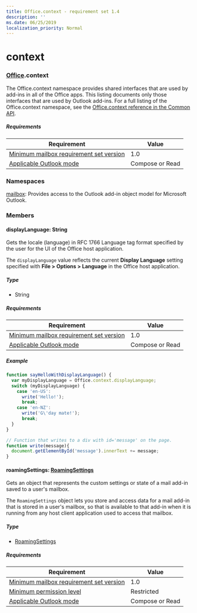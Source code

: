 ```yaml
---
title: Office.context - requirement set 1.4
description: ''
ms.date: 06/25/2019
localization_priority: Normal
---
```


# context

### [Office](Office.md).context

The Office.context namespace provides shared interfaces that are used by add-ins in all of the Office apps. This listing documents only those interfaces that are used by Outlook add-ins. For a full listing of the Office.context namespace, see the [Office.context reference in the Common API](/javascript/api/office/office.context).

##### Requirements

|Requirement| Value|
|---|---|
|[Minimum mailbox requirement set version](/office/dev/add-ins/reference/requirement-sets/outlook-api-requirement-sets)| 1.0|
|[Applicable Outlook mode](/outlook/add-ins/#extension-points)| Compose or Read|

### Namespaces

[mailbox](office.context.mailbox.md): Provides access to the Outlook add-in object model for Microsoft Outlook.

### Members

#### displayLanguage: String

Gets the locale (language) in RFC 1766 Language tag format specified by the user for the UI of the Office host application.

The `displayLanguage` value reflects the current **Display Language** setting specified with **File > Options > Language** in the Office host application.

##### Type

*   String

##### Requirements

|Requirement| Value|
|---|---|
|[Minimum mailbox requirement set version](/office/dev/add-ins/reference/requirement-sets/outlook-api-requirement-sets)| 1.0|
|[Applicable Outlook mode](/outlook/add-ins/#extension-points)| Compose or Read|

##### Example

```javascript
function sayHelloWithDisplayLanguage() {
  var myDisplayLanguage = Office.context.displayLanguage;
  switch (myDisplayLanguage) {
    case 'en-US':
      write('Hello!');
      break;
    case 'en-NZ':
      write('G\'day mate!');
      break;
  }
}

// Function that writes to a div with id='message' on the page.
function write(message){
  document.getElementById('message').innerText += message;
}
```

#### roamingSettings: [RoamingSettings](/javascript/api/outlook/office.RoamingSettings?view=outlook-js-1.4)

Gets an object that represents the custom settings or state of a mail add-in saved to a user's mailbox.

The `RoamingSettings` object lets you store and access data for a mail add-in that is stored in a user's mailbox, so that is available to that add-in when it is running from any host client application used to access that mailbox.

##### Type

*   [RoamingSettings](/javascript/api/outlook/office.RoamingSettings?view=outlook-js-1.4)

##### Requirements

|Requirement| Value|
|---|---|
|[Minimum mailbox requirement set version](/office/dev/add-ins/reference/requirement-sets/outlook-api-requirement-sets)| 1.0|
|[Minimum permission level](/outlook/add-ins/understanding-outlook-add-in-permissions)| Restricted|
|[Applicable Outlook mode](/outlook/add-ins/#extension-points)| Compose or Read|
